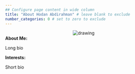 ```yaml
---
## Configure page content in wide column
title: "About Hodan Abdirahman" # leave blank to exclude
number_categories: 0 # set to zero to exclude
---
```

<!DOCTYPE html>
<html lang="en">
<head>
<meta charset="UTF-8">
<title>About Page</title>
<style>
  .image-container {
    text-align: center; /* Centers the image */
  }

  img.two {
    height: 80%;
    width: 80%;
    border-radius: 50%;
    max-width: 300px; /* Limits image width */
    display: block; /* Ensures the image is a block element */
    margin: auto; /* Centers the image horizontally */
  }

  .text-container {
    padding: 20px; /* Adds spacing around text */
    text-align: center; /* Centers the text */
  }

  .text-container strong {
    display: block; /* Makes the headers block elements */
    margin-bottom: 10px; /* Adds space below the headers */
  }

  .text-container p {
    margin-top: 0;  /* Removes space at the top of paragraphs */
    margin-bottom: 20px; /* Adds space below each paragraph */
  }

</style>
</head>
<body>

<div class="image-container">
  <img class="two" src="/img/me.png" alt="drawing"/>
</div>

<div class="text-container">
  <strong>About Me:</strong>
  <p>Long bio</p>
  <strong>Interests:</strong>
  <p>Short bio</p>
</div>

</body>
</html>

